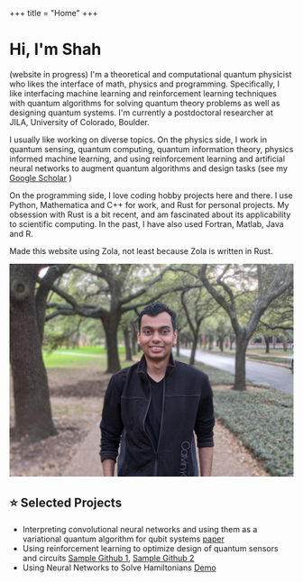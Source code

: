 +++
title = "Home"
+++

#  Hi, I'm Shah

<div class="home-container">

  <div class="home-content">
(website in progress)
I'm a theoretical and computational quantum physicist who likes the interface of math, physics and programming. Specifically, I like interfacing machine learning and reinforcement learning techniques with quantum algorithms for solving quantum theory problems as well as designing quantum systems. I'm currently a postdoctoral researcher at JILA, University of Colorado, Boulder.

I usually like working on diverse topics. On the physics side, I work in quantum sensing, quantum computing, quantum information theory, physics informed machine learning, and using reinforcement learning and artificial neural networks to augment quantum algorithms and design tasks (see my [Google Scholar](https://scholar.google.com/citations?hl=en&user=dpsqpvYAAAAJ) ) 

On the programming side, I love coding hobby projects here and there. I use Python, Mathematica and C++ for work, and Rust for personal projects. My obsession with Rust is a bit recent, and am fascinated about its applicability to scientific computing. In the past, I have also used Fortran, Matlab, Java and R.

Made this website using Zola, not least because Zola is written in Rust.

  </div>

  <div class="home-image">
    <img src="/images/profile.jpg" alt="Profile Image" class="img-rounded" />
  </div>

</div>

## ⭐ Selected Projects
- Interpreting convolutional neural networks and using them as a variational quantum algorithm for qubit systems [paper](https://arxiv.org/abs/2210.00692)
- Using reinforcement learning to optimize design of quantum sensors and circuits [Sample Github 1](https://github.com/rootware/lattice_evolution),  [Sample Github 2](https://github.com/rootware/BayesianData)
- Using Neural Networks to Solve Hamiltonians [Demo](https://github.com/rootware/RBM-for-Quantum-Spin-Hamiltonians)
